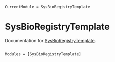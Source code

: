 ```@meta
CurrentModule = SysBioRegistryTemplate
```

# SysBioRegistryTemplate

Documentation for [SysBioRegistryTemplate](https://github.com/damourChris/SysBioRegistryTemplate.jl).

```@index
```

```@autodocs
Modules = [SysBioRegistryTemplate]
```
